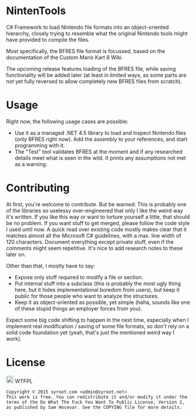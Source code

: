 # NintenTools

C# Framework to load Nintendo file formats into an object-oriented hierarchy, closely trying to resemble what the original Nintendo tools might have provided to compile the files.

Most specifically, the BFRES file format is focussed, based on the documentation of the Custom Mario Kart 8 Wiki.

The upcoming release features loading of the BFRES file, while saving functionality will be added later (at least in limited ways, as some parts are not yet fully reversed to allow completely new BFRES files from scratch).

Usage
=====

Right now, the following usage cases are possible:
- Use it as a managed .NET 4.5 library to load and inspect Nintendo files (only BFRES right now). Add the assembly to your references, and start programming with it.
- The "Test" tool validates BFRES at the moment and if any researched details meet what is seen in the wild. It prints any assumptions not met as a warning.

Contributing
============

At first, you're welcome to contribute. But be warned: This is probably one of the libraries so uselessy over-engineered that only I like the weird way it's written. If you like this way or want to torture yourself a little, that should be no problem. 
If you want stuff to get merged, please follow the code style I used until now. A quick read over existing code mostly makes clear that it matches almost all the Microsoft C# guidelines, with a max. line width of 120 characters. Document everything except private stuff, even if the comments might seem repetitive. It's nice to add research notes to these later on.

Other than that, I mostly have to say:
- Expose only stuff required to modify a file or section.
- Put internal stuff into a subclass (this is probably the most ugly thing here, but it hides implementational boredom from users), but keep it public for those people who want to analyze the structures.
- Keep it as object-oriented as possible, yet simple (haha, sounds like one of these stupid things an employer forces from you).

Expect some big code shifting to happen in the next time, especially when I implement real modification / saving of some file formats, so don't rely on a solid code foundation yet (yeah, that's just the mentioned weird way I work).

License
=======

<a href="http://www.wtfpl.net/"><img src="http://www.wtfpl.net/wp-content/uploads/2012/12/wtfpl.svg" height="20" alt="WTFPL" /></a> WTFPL

    Copyright © 2015 syroot.com <admin@syroot.net>
    This work is free. You can redistribute it and/or modify it under the
    terms of the Do What The Fuck You Want To Public License, Version 2,
    as published by Sam Hocevar. See the COPYING file for more details.
